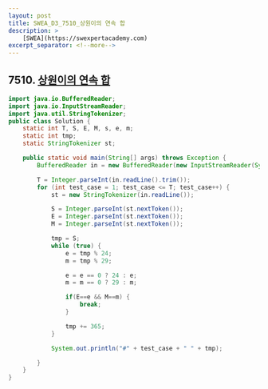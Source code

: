 ```yaml
---
layout: post
title: SWEA_D3_7510_상원이의 연속 합
description: >
    [SWEA](https://swexpertacademy.com)
excerpt_separator: <!--more-->
---
```


<!--more-->

## 7510. [상원이의 연속 합](https://swexpertacademy.com/main/code/problem/problemDetail.do?contestProbId=AWpMsQfaCPMDFAQi&categoryId=AWpMsQfaCPMDFAQi&categoryType=CODE)

~~~ java
import java.io.BufferedReader;
import java.io.InputStreamReader;
import java.util.StringTokenizer;
public class Solution {
	static int T, S, E, M, s, e, m;
	static int tmp;
	static StringTokenizer st;

	public static void main(String[] args) throws Exception {
		BufferedReader in = new BufferedReader(new InputStreamReader(System.in));

		T = Integer.parseInt(in.readLine().trim());
		for (int test_case = 1; test_case <= T; test_case++) {
			st = new StringTokenizer(in.readLine());

			S = Integer.parseInt(st.nextToken());
			E = Integer.parseInt(st.nextToken());
			M = Integer.parseInt(st.nextToken());

			tmp = S;
			while (true) {
				e = tmp % 24;
				m = tmp % 29;

				e = e == 0 ? 24 : e;
				m = m == 0 ? 29 : m;

				if(E==e && M==m) {
					break;
				}

				tmp += 365;
			}

			System.out.println("#" + test_case + " " + tmp);

		}
	}
}

~~~
